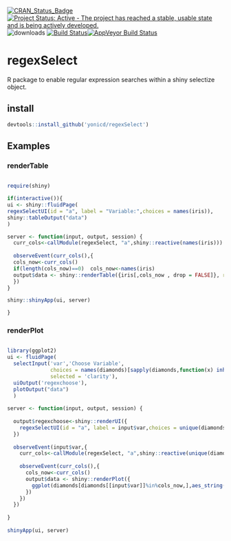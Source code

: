 [![CRAN\_Status\_Badge](https://www.r-pkg.org/badges/version/regexSelect)](https://cran.r-project.org/package=regexSelect)
[![Project Status: Active - The project has reached a stable, usable state and is being actively developed.](http://www.repostatus.org/badges/0.1.0/active.svg)](http://www.repostatus.org/#active) 
![downloads](http://cranlogs.r-pkg.org/badges/regexSelect)
[![Build Status](https://travis-ci.org/yonicd/regexSelect.svg?branch=master)](https://travis-ci.org/yonicd/regexSelect)[![AppVeyor Build Status](https://ci.appveyor.com/api/projects/status/github/yonicd/regexSelect?branch=master&svg=true)](https://ci.appveyor.com/project/yonicd/regexSelect)

# regexSelect
R package to enable regular expression searches within a shiny selectize object.

## install
```r
devtools::install_github('yonicd/regexSelect')
```

## Examples

### renderTable

```r

require(shiny)

if(interactive()){
ui <- shiny::fluidPage(
regexSelectUI(id = "a", label = "Variable:",choices = names(iris)),
shiny::tableOutput("data")
)

server <- function(input, output, session) {
  curr_cols<-callModule(regexSelect, "a",shiny::reactive(names(iris)))
  
  observeEvent(curr_cols(),{
  cols_now<-curr_cols()
  if(length(cols_now)==0)  cols_now<-names(iris)
  output$data <- shiny::renderTable({iris[,cols_now , drop = FALSE]}, rownames = TRUE)
  })
}

shiny::shinyApp(ui, server)

}
```

### renderPlot

```r

library(ggplot2)
ui <- fluidPage(
  selectInput('var','Choose Variable',
              choices = names(diamonds)[sapply(diamonds,function(x) inherits(x,c('character','factor')))],
              selected = 'clarity'),
  uiOutput('regexchoose'),
  plotOutput("data")
  )
  
server <- function(input, output, session) {
  
  output$regexchoose<-shiny::renderUI({
    regexSelectUI(id = "a", label = input$var,choices = unique(diamonds[[input$var]]))
  })
  
  observeEvent(input$var,{
    curr_cols<-callModule(regexSelect, "a",shiny::reactive(unique(diamonds[[input$var]])))
    
    observeEvent(curr_cols(),{
      cols_now<-curr_cols()
      output$data <- shiny::renderPlot({
        ggplot(diamonds[diamonds[[input$var]]%in%cols_now,],aes_string(x='table',y='carat',colour=input$var))+geom_point()
      })
    })    
  })
  
}
  
shinyApp(ui, server)
```